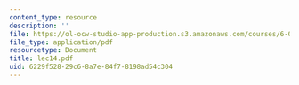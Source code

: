 ```yaml
---
content_type: resource
description: ''
file: https://ol-ocw-studio-app-production.s3.amazonaws.com/courses/6-046j-introduction-to-algorithms-sma-5503-fall-2005/6229f52829c68a7e84f78198ad54c304_lec14.pdf
file_type: application/pdf
resourcetype: Document
title: lec14.pdf
uid: 6229f528-29c6-8a7e-84f7-8198ad54c304
---
```


